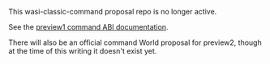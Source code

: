 This wasi-classic-command proposal repo is no longer active.

See the [preview1 command ABI documentation].

There will also be an official command World proposal for preview2, though
at the time of this writing it doesn't exist yet.

[preview1 command ABI documentation]: https://github.com/WebAssembly/WASI/blob/main/legacy/application-abi.md
